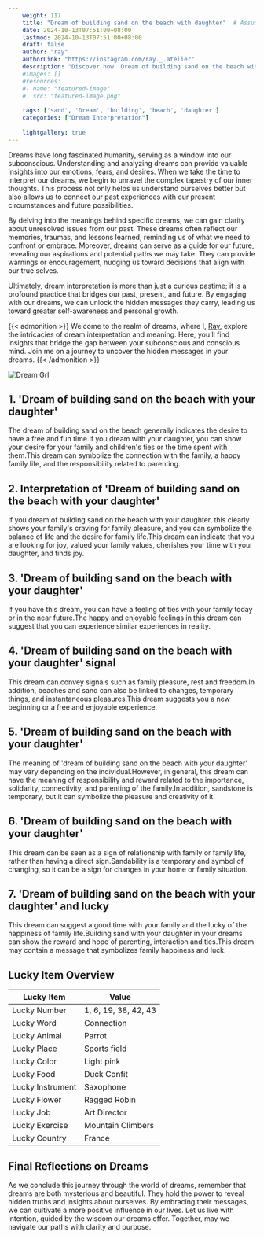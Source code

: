 ```yaml
---
    weight: 117
    title: "Dream of building sand on the beach with daughter"  # Assuming 'title' column exists
    date: 2024-10-13T07:51:00+08:00
    lastmod: 2024-10-13T07:51:00+08:00
    draft: false
    author: "ray"
    authorLink: "https://instagram.com/ray._.atelier"
    description: "Discover how 'Dream of building sand on the beach with daughter' can interpret your future and uncover its significant meanings in your life."
    #images: []
    #resources:
    #- name: "featured-image"
    #  src: "featured-image.png"
    
    tags: ['sand', 'Dream', 'building', 'beach', 'daughter']
    categories: ["Dream Interpretation"]
    
    lightgallery: true
---
```

    
Dreams have long fascinated humanity, serving as a window into our subconscious. Understanding and analyzing dreams can provide valuable insights into our emotions, fears, and desires. When we take the time to interpret our dreams, we begin to unravel the complex tapestry of our inner thoughts. This process not only helps us understand ourselves better but also allows us to connect our past experiences with our present circumstances and future possibilities.

By delving into the meanings behind specific dreams, we can gain clarity about unresolved issues from our past. These dreams often reflect our memories, traumas, and lessons learned, reminding us of what we need to confront or embrace. Moreover, dreams can serve as a guide for our future, revealing our aspirations and potential paths we may take. They can provide warnings or encouragement, nudging us toward decisions that align with our true selves.

Ultimately, dream interpretation is more than just a curious pastime; it is a profound practice that bridges our past, present, and future. By engaging with our dreams, we can unlock the hidden messages they carry, leading us toward greater self-awareness and personal growth.

{{< admonition >}}
Welcome to the realm of dreams, where I, [Ray](https://instagram.com/ray._.atelier), explore the intricacies of dream interpretation and meaning. Here, you’ll find insights that bridge the gap between your subconscious and conscious mind. Join me on a journey to uncover the hidden messages in your dreams.
{{< /admonition >}}

![Dream Grl](https://cdn.pixabay.com/photo/2017/11/02/03/35/gothic-2910057_1280.jpg "Dream Grl")

## 1. 'Dream of building sand on the beach with your daughter'
The dream of building sand on the beach generally indicates the desire to have a free and fun time.If you dream with your daughter, you can show your desire for your family and children's ties or the time spent with them.This dream can symbolize the connection with the family, a happy family life, and the responsibility related to parenting.

## 2. Interpretation of 'Dream of building sand on the beach with your daughter'
If you dream of building sand on the beach with your daughter, this clearly shows your family's craving for family pleasure, and you can symbolize the balance of life and the desire for family life.This dream can indicate that you are looking for joy, valued your family values, cherishes your time with your daughter, and finds joy.

## 3. 'Dream of building sand on the beach with your daughter'
If you have this dream, you can have a feeling of ties with your family today or in the near future.The happy and enjoyable feelings in this dream can suggest that you can experience similar experiences in reality.

## 4. 'Dream of building sand on the beach with your daughter' signal
This dream can convey signals such as family pleasure, rest and freedom.In addition, beaches and sand can also be linked to changes, temporary things, and instantaneous pleasures.This dream suggests you a new beginning or a free and enjoyable experience.

## 5. 'Dream of building sand on the beach with your daughter'
The meaning of 'dream of building sand on the beach with your daughter' may vary depending on the individual.However, in general, this dream can have the meaning of responsibility and reward related to the importance, solidarity, connectivity, and parenting of the family.In addition, sandstone is temporary, but it can symbolize the pleasure and creativity of it.

## 6. 'Dream of building sand on the beach with your daughter'
This dream can be seen as a sign of relationship with family or family life, rather than having a direct sign.Sandability is a temporary and symbol of changing, so it can be a sign for changes in your home or family situation.

## 7. 'Dream of building sand on the beach with your daughter' and lucky
This dream can suggest a good time with your family and the lucky of the happiness of family life.Building sand with your daughter in your dreams can show the reward and hope of parenting, interaction and ties.This dream may contain a message that symbolizes family happiness and luck.

## Lucky Item Overview
| Lucky Item          | Value              |
|---------------|--------------------|
| Lucky Number        | 1, 6, 19, 38, 42, 43  |
| Lucky Word          | Connection |
| Lucky Animal        | Parrot |
| Lucky Place         | Sports field     |
| Lucky Color         | Light pink     |
| Lucky Food          | Duck Confit      |
| Lucky Instrument    | Saxophone |
| Lucky Flower        | Ragged Robin    |
| Lucky Job           | Art Director       |
| Lucky Exercise      | Mountain Climbers  |
| Lucky Country       | France    |


##  Final Reflections on Dreams

As we conclude this journey through the world of dreams, remember that dreams are both mysterious and beautiful. They hold the power to reveal hidden truths and insights about ourselves. By embracing their messages, we can cultivate a more positive influence in our lives. Let us live with intention, guided by the wisdom our dreams offer. Together, may we navigate our paths with clarity and purpose.
